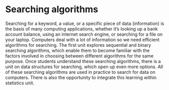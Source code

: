 # Searching algorithms

Searching for a keyword, a value, or a specific piece of data (information) is the basis of many computing applications, whether it’s looking up a bank account balance, using an internet search engine, or searching for a file on your laptop. Computers deal with a lot of information so we need efficient algorithms for searching. The first unit explores sequential and binary searching algorithms, which enable them to become familiar with the factors involved in choosing between different algorithms for the same purpose. Once students understand these searching algorithms, there is a unit on data structures for searching, which open up even more options. All of these searching algorithms are used in practice to search for data on computers. There is also the opportunity to integrate this learning within statistics unit.
